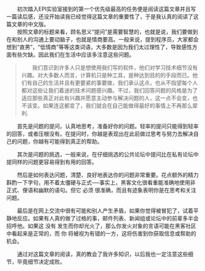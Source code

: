 &emsp;&emsp;初次踏入EPI实验室接到的第一个优先级最高的任务便是阅读这篇文章并且写一篇读后感，还没开始读我已经觉得这篇文章的重要性了，于是我认真的阅读了这篇文章的中文版。  
&emsp;&emsp;按照文章的标题来看，顾名思义“提问”是需要智慧的，也就是说，我们要做到在和别人的沟通上要动脑子，也就是情商要高。一般来说，提到程序员，大家都会想到“直男”，“低情商”等等这类词语，大多数是因为我们太过理性了，导致感性方面有些欠缺。因此我们在生活中应该多注意这些问题。
>&emsp;&emsp;我们意识到许多人只是想使用我们写的软件，他们对学习技术细节没有兴趣。对大多数人而言，计算机只是种工具，是种达到目的的手段而已。他们有自己的生活并且有更要紧的事要做，我们承认这点，也从不指望每个人都对这些让我们着迷的技术问题感兴趣。不过，我们回答问题的风格是为了适应那些真正对此有兴趣并愿意主动参与解决问题的人，这一点不会变，也不该变。如果连这都变了，我们就会在自己能做得最好的事情上不再那么犀利.

&emsp;&emsp;首先是问题的提问，认真地思考，准备好你的问题。轻率的提问只能得到轻率的回答，或者压根没有。在提问时，你越是表现出在此前做过思考与努力去解决自己的问题，你越有可能得到真正的帮助。  

&emsp;&emsp;其次是问题的挑选，一般来说，在仔细挑选的公共论坛中提问比在私有论坛中提同样的问题更容易得到有用的回答。  

&emsp;&emsp;然后是如何表达问题，清楚、良好地表达你的问题非常重要。花点额外的精力斟酌一下字句，用不着太僵硬与正式──事实上，黑客文化很看重能准确地使用非正式、俚语和幽默的语句。但它 必须 很准确，而且有迹象表明你是在思考和关注问题。  

&emsp;&emsp;最后是在网上交流中很有可能和别人产生矛盾，如果你觉得被冒犯了，试着平静地反应。如果有人真的做了过格的事，邮件列表、新闻组或论坛中的前辈多半会招呼他。如果这 没有 发生而你却光火了，那么你发火对象的言语可能在黑客社区中看起来是正常的，而 你 将被视为有错的一方，这将伤害到你获取信息或帮助的机会。  

&emsp;&emsp;通过对这篇文章的阅读，真的教会了我许多知识，以后我也一定注意这些细节，毕竟细节决定成败。  


